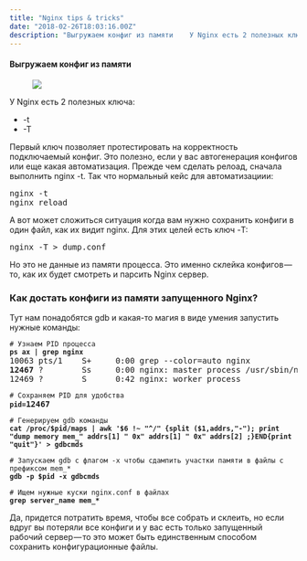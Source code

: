 ```yaml
---
title: "Nginx tips & tricks"
date: "2018-02-26T18:03:16.00Z"
description: "Выгружаем конфиг из памяти    У Nginx есть 2 полезных ключа:   * -t  * -T  Первый ключ позволяет протестировать на корректность "
---
```


<!--kg-card-begin: html--><h4>Выгружаем конфиг из памяти</h4>
<figure>
<p><img data-width="1024" data-height="574" src="https://cdn-images-1.medium.com/max/800/1*1GTyynSi7TZNnMovAD3IWg.jpeg"><br />
</figure>
<p>У Nginx есть 2 полезных ключа:</p>
<ul>
<li>-t</li>
<li>-T</li>
</ul>
<p>Первый ключ позволяет протестировать на корректность подключаемый конфиг. Это полезно, если у вас автогенерация конфигов или еще какая автоматизация. Прежде чем сделать релоад, сначала выполнить nginx -t. Так что нормальный кейс для автоматизациии:</p>
<pre>nginx -t<br>nginx reload</pre>
<p>А вот может сложиться ситуация когда вам нужно сохранить конфиги в один файл, как их видит nginx. Для этих целей есть ключ -T:</p>
<pre>nginx -T &gt; dump.conf</pre>
<p>Но это не данные из памяти процесса. Это именно склейка конфигов — то, как их будет смотреть и парсить Nginx сервер.</p>
<h3>Как достать конфиги из памяти запущенного Nginx?</h3>
<p>Тут нам понадобятся gdb и какая-то магия в виде умения запустить нужные команды:</p>
<pre><code># Узнаем PID процесса<br><strong>ps ax | grep nginx</strong><br></code>10063 pts/1    S+     0:00 grep --color=auto nginx<br><strong>12467</strong> ?        Ss     0:00 nginx: master process /usr/sbin/nginx -c /etc/nginx/nginx.conf<br>12469 ?        S      0:42 nginx: worker process</pre>
<pre><code># Сохраняем PID для удобства<br><strong>pid=</strong></code><strong>12467</strong><code><br><br># Генерируем gdb команды<br><strong>cat /proc/$pid/maps | awk '$6 !~ "^/" {split ($1,addrs,"-"); print "dump memory mem_" addrs[1] " 0x" addrs[1] " 0x" addrs[2] ;}END{print "quit"}' &gt; gdbcmds<br><br></strong># Запускаем gdb с флагом -x чтобы сдампить участки памяти в файлы с префиксом mem_*<br><strong>gdb -p $pid -x gdbcmds</strong><br><br># Ищем нужные куски nginx.conf в файлах<br><strong>grep server_name mem_*</strong></code></pre>
<p>Да, придется потратить время, чтобы все собрать и склеить, но если вдруг вы потеряли все конфиги и у вас есть только запущенный рабочий сервер — то это может быть единственным способом сохранить конфигурационные файлы.</p>
<!--kg-card-end: html-->

